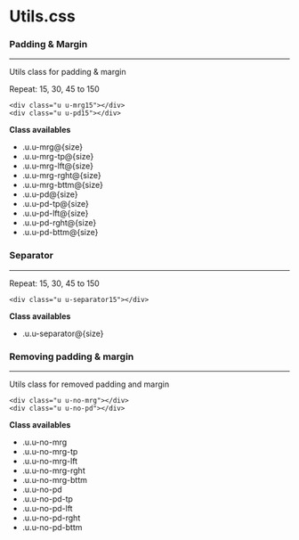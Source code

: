 # Utils.css

### Padding & Margin
-----
Utils class for padding & margin

Repeat: 15, 30, 45 to 150
```
<div class="u u-mrg15"></div>
<div class="u u-pd15"></div>
```

**Class availables**
* .u.u-mrg@{size}
* .u.u-mrg-tp@{size}
* .u.u-mrg-lft@{size}
* .u.u-mrg-rght@{size}
* .u.u-mrg-bttm@{size}
* .u.u-pd@{size}
* .u.u-pd-tp@{size}
* .u.u-pd-lft@{size}
* .u.u-pd-rght@{size}
* .u.u-pd-bttm@{size}


### Separator
-----
Repeat: 15, 30, 45 to 150
```
<div class="u u-separator15"></div>
```

**Class availables**
* .u.u-separator@{size}

### Removing padding & margin
-----
Utils class for removed padding and margin

```
<div class="u u-no-mrg"></div>
<div class="u u-no-pd"></div>
```

**Class availables**
* .u.u-no-mrg
* .u.u-no-mrg-tp
* .u.u-no-mrg-lft
* .u.u-no-mrg-rght
* .u.u-no-mrg-bttm
* .u.u-no-pd
* .u.u-no-pd-tp
* .u.u-no-pd-lft
* .u.u-no-pd-rght
* .u.u-no-pd-bttm
